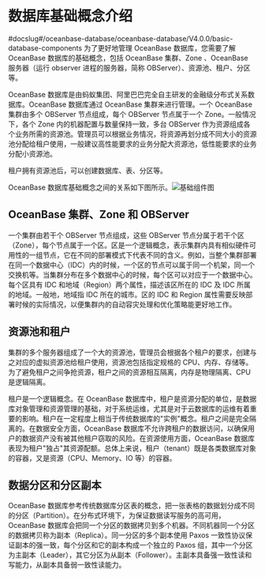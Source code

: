 # 数据库基础概念介绍
#docslug#/oceanbase-database/oceanbase-database/V4.0.0/basic-database-components
为了更好地管理 OceanBase 数据库，您需要了解 OceanBase 数据库的基础概念，包括 OceanBase 集群、Zone 、OceanBase 服务器（运行 observer 进程的服务器，简称 OBServer）、资源池、租户、分区等。

OceanBase 数据库是由蚂蚁集团、阿里巴巴完全自主研发的金融级分布式关系数据库。OceanBase 数据库通过 OceanBase 集群来进行管理。一个 OceanBase 集群由多个 OBServer 节点组成，每个 OBServer 节点属于一个 Zone。一般情况下，各个 Zone 内的机器配置与数量保持一致，多台 OBServer 作为资源组成各个业务所需的资源池。管理员可以根据业务情况，将资源再划分成不同大小的资源池分配给租户使用，一般建议高性能要求的业务分配大资源池，低性能要求的业务分配小资源池。

租户拥有资源池后，可以创建数据库、表、分区等。

OceanBase 数据库基础概念之间的关系如下图所示。![基础组件图](https://help-static-aliyun-doc.aliyuncs.com/assets/img/zh-CN/3410242161/p236768.png)

## OceanBase 集群、Zone 和 OBServer

一个集群由若干个 OBServer 节点组成，这些 OBServer 节点分属于若干个区（Zone），每个节点属于一个区。区是一个逻辑概念，表示集群内具有相似硬件可用性的一组节点，它在不同的部署模式下代表不同的含义。例如，当整个集群部署在同一个数据中心（IDC）内的时候，一个区的节点可以属于同一个机架，同一个交换机等。当集群分布在多个数据中心的时候，每个区可以对应于一个数据中心。每个区具有 IDC 和地域（Region）两个属性，描述该区所在的 IDC 及 IDC 所属的地域。一般地，地域指 IDC 所在的城市。区的 IDC 和 Region 属性需要反映部署时候的实际情况，以便集群内的自动容灾处理和优化策略能更好地工作。

## 资源池和租户

集群的多个服务器组成了一个大的资源池，管理员会根据各个租户的要求，创建与之对应的虚拟资源池给租户使用，资源池包括指定规格的 CPU、内存、存储等。为了避免租户之间争抢资源，租户之间的资源相互隔离，内存是物理隔离、CPU 是逻辑隔离。

租户是一个逻辑概念。在 OceanBase 数据库中，租户是资源分配的单位，是数据库对象管理和资源管理的基础，对于系统运维，尤其是对于云数据库的运维有着重要的影响。租户在一定程度上相当于传统数据库的"实例"概念。租户之间是完全隔离的。在数据安全方面，OceanBase 数据库不允许跨租户的数据访问，以确保用户的数据资产没有被其他租户窃取的风险。在资源使用方面，OceanBase 数据库表现为租户"独占"其资源配额。总体上来说，租户（tenant）既是各类数据库对象的容器，又是资源（CPU、Memory、IO 等）的容器。

## 数据分区和分区副本

OceanBase 数据库参考传统数据库分区表的概念，把一张表格的数据划分成不同的分区（Partition）。在分布式环境下，为保证数据读写服务的高可用，OceanBase 数据库会把同一个分区的数据拷贝到多个机器。不同机器同一个分区的数据拷贝称为副本（Replica）。同一分区的多个副本使用 Paxos 一致性协议保证副本的强一致，每个分区和它的副本构成一个独立的 Paxos 组，其中一个分区为主副本（Leader），其它分区为从副本（Follower）。主副本具备强一致性读和写能力，从副本具备弱一致性读能力。
